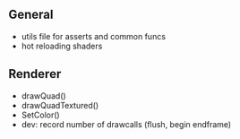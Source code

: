 ## General
- utils file for asserts and common funcs
- hot reloading shaders

## Renderer
- drawQuad()
- drawQuadTextured()
- SetColor()
- dev: record number of drawcalls (flush, begin endframe)
